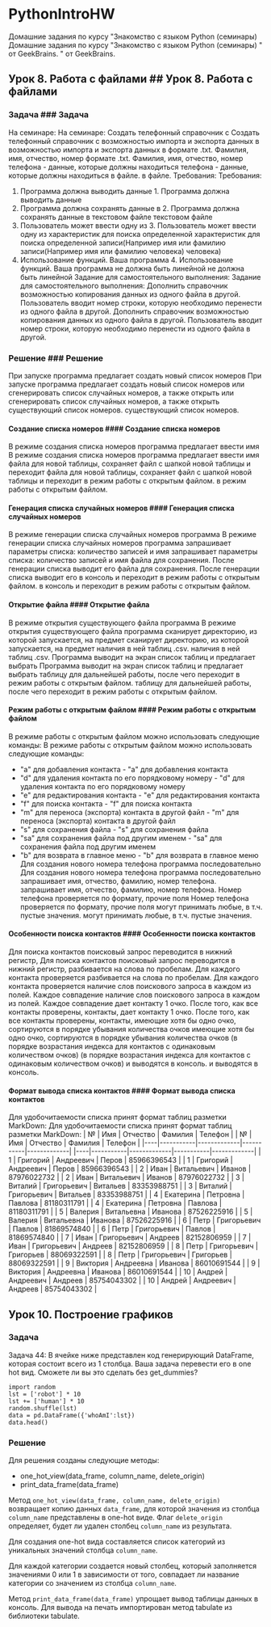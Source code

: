 # PythonIntroHW
Домашние задания по курсу "Знакомство с языком Python (семинары)	Домашние задания по курсу "Знакомство с языком Python (семинары)
" от GeekBrains.	" от GeekBrains.
## Урок 8. Работа с файлами	## Урок 8. Работа с файлами
### Задача	### Задача
На семинаре:	На семинаре:
Создать телефонный справочник с	Создать телефонный справочник с
возможностью импорта и экспорта данных в	возможностью импорта и экспорта данных в
формате .txt. Фамилия, имя, отчество, номер	формате .txt. Фамилия, имя, отчество, номер
телефона - данные, которые должны находиться	телефона - данные, которые должны находиться
в файле.	в файле.
Требования:	Требования:
1. Программа должна выводить данные	1. Программа должна выводить данные
2. Программа должна сохранять данные в	2. Программа должна сохранять данные в
текстовом файле	текстовом файле
3. Пользователь может ввести одну из	3. Пользователь может ввести одну из
характеристик для поиска определенной	характеристик для поиска определенной
записи(Например имя или фамилию	записи(Например имя или фамилию
человека)	человека)
4. Использование функций. Ваша программа	4. Использование функций. Ваша программа
не должна быть линейной	не должна быть линейной
Задание для самостоятельного выполнения:	Задание для самостоятельного выполнения:
Дополнить справочник возможностью копирования данных из одного файла в другой. Пользователь вводит номер строки, которую необходимо перенести из одного файла в другой.	Дополнить справочник возможностью копирования данных из одного файла в другой. Пользователь вводит номер строки, которую необходимо перенести из одного файла в другой.
### Решение	### Решение
При запуске программа предлагает создать новый список номеров 	При запуске программа предлагает создать новый список номеров 
или сгенерировать список случайных номеров, а также открыть 	или сгенерировать список случайных номеров, а также открыть 
существующий список номеров.	существующий список номеров.
#### Создание списка номеров	#### Создание списка номеров
В режиме создания списка номеров программа предлагает ввести имя	В режиме создания списка номеров программа предлагает ввести имя
файла для новой таблицы, сохраняет файл с шапкой новой таблицы и переходит	файла для новой таблицы, сохраняет файл с шапкой новой таблицы и переходит
в режим работы с открытым файлом.	в режим работы с открытым файлом.
#### Генерация списка случайных номеров	#### Генерация списка случайных номеров
В режиме генерации списка случайных номеров программа 	В режиме генерации списка случайных номеров программа 
запрашивает параметры списка: количество записей и имя 	запрашивает параметры списка: количество записей и имя 
файла для сохранения. После генерации списка выводит его	файла для сохранения. После генерации списка выводит его
в консоль и переходит в режим работы с открытым файлом.	в консоль и переходит в режим работы с открытым файлом.
#### Открытие файла	#### Открытие файла
В режиме открытия существующего файла программа 	В режиме открытия существующего файла программа 
сканирует директорию, из которой запускается, на предмет	сканирует директорию, из которой запускается, на предмет
наличия в ней таблиц .csv.	наличия в ней таблиц .csv.
Программа выводит на экран список таблиц и предлагает выбрать	Программа выводит на экран список таблиц и предлагает выбрать
таблицу для дальнейшей работы, после чего переходит в режим работы с открытым файлом.	таблицу для дальнейшей работы, после чего переходит в режим работы с открытым файлом.
#### Режим работы с открытым файлом	#### Режим работы с открытым файлом
В режиме работы с открытым файлом можно использовать следующие команды:	В режиме работы с открытым файлом можно использовать следующие команды:
- "a" для добавления контакта	- "a" для добавления контакта
- "d" для удаления контакта по его порядковому номеру	- "d" для удаления контакта по его порядковому номеру
- "e" для редактирования контакта	- "e" для редактирования контакта
- "f" для поиска контакта	- "f" для поиска контакта
- "m" для переноса (экспорта) контакта в другой файл	- "m" для переноса (экспорта) контакта в другой файл
- "s" для сохранения файла	- "s" для сохранения файла
- "sa" для сохранения файла под другим именем	- "sa" для сохранения файла под другим именем
- "b" для возврата в главное меню	- "b" для возврата в главное меню
Для создания нового номера телефона программа последовательно	Для создания нового номера телефона программа последовательно
запрашивает имя, отчество, фамилию, номер телефона.	запрашивает имя, отчество, фамилию, номер телефона.
Номер телефона проверяется по формату, прочие поля 	Номер телефона проверяется по формату, прочие поля 
могут принимать любые, в т.ч. пустые значения.	могут принимать любые, в т.ч. пустые значения.
#### Особенности поиска контактов	#### Особенности поиска контактов
Для поиска контактов поисковый запрос переводится в нижний регистр,	Для поиска контактов поисковый запрос переводится в нижний регистр,
разбивается на слова по пробелам. Для каждого контакта проверяется	разбивается на слова по пробелам. Для каждого контакта проверяется
наличие слов поискового запроса в каждом из полей. Каждое совпадение	наличие слов поискового запроса в каждом из полей. Каждое совпадение
дает контакту 1 очко. После того, как все контакты проверены, контакты,	дает контакту 1 очко. После того, как все контакты проверены, контакты,
имеющие хотя бы одно очко, сортируются в порядке убывания количества очков	имеющие хотя бы одно очко, сортируются в порядке убывания количества очков
(в порядке возрастания индекса для контактов с одинаковым количеством очков)	(в порядке возрастания индекса для контактов с одинаковым количеством очков)
и выводятся в консоль.	и выводятся в консоль.
#### Формат вывода списка контактов	#### Формат вывода списка контактов
Для удобочитаемости списка принят формат таблиц разметки MarkDown:	Для удобочитаемости списка принят формат таблиц разметки MarkDown:
| №  | Имя       | Отчество    | Фамилия   | Телефон     | 	| №  | Имя       | Отчество    | Фамилия   | Телефон     | 
|----|-----------|-------------|-----------|-------------|	|----|-----------|-------------|-----------|-------------|
| 1  | Григорий  | Андреевич   | Перов     | 85966396543 | 	| 1  | Григорий  | Андреевич   | Перов     | 85966396543 | 
| 2  | Иван      | Витальевич  | Иванов    | 87976022732 | 	| 2  | Иван      | Витальевич  | Иванов    | 87976022732 | 
| 3  | Виталий   | Григорьевич | Витальев  | 83353988751 | 	| 3  | Виталий   | Григорьевич | Витальев  | 83353988751 | 
| 4  | Екатерина | Петровна    | Павлова   | 81180311791 | 	| 4  | Екатерина | Петровна    | Павлова   | 81180311791 | 
| 5  | Валерия   | Витальевна  | Иванова   | 87526225916 | 	| 5  | Валерия   | Витальевна  | Иванова   | 87526225916 | 
| 6  | Петр      | Григорьевич | Павлов    | 81869574840 | 	| 6  | Петр      | Григорьевич | Павлов    | 81869574840 | 
| 7  | Иван      | Григорьевич | Андреев   | 82152806959 | 	| 7  | Иван      | Григорьевич | Андреев   | 82152806959 | 
| 8  | Петр      | Григорьевич | Григорьев | 88069322591 | 	| 8  | Петр      | Григорьевич | Григорьев | 88069322591 | 
| 9  | Виктория  | Андреевна   | Иванова   | 86010691544 | 	| 9  | Виктория  | Андреевна   | Иванова   | 86010691544 | 
| 10 | Андрей    | Андреевич   | Андреев   | 85754043302 | 	| 10 | Андрей    | Андреевич   | Андреев   | 85754043302 | 

## Урок 10. Построение графиков

### Задача

Задача 44: В ячейке ниже представлен код генерирующий DataFrame, 
которая состоит всего из 1 столбца. Ваша задача перевести его в 
one hot вид. Сможете ли вы это сделать без get_dummies?

```
import random
lst = ['robot'] * 10
lst += ['human'] * 10
random.shuffle(lst)
data = pd.DataFrame({'whoAmI':lst})
data.head()
```

### Решение

Для решения созданы следующие методы:

- one_hot_view(data_frame, column_name, delete_origin)
- print_data_frame(data_frame)

Метод `one_hot_view(data_frame, column_name, delete_origin)` возвращает
копию данных `data_frame`, для которой значения из столбца `column_name`
представлены в one-hot виде. Флаг `delete_origin` определяет, будет ли
удален столбец `column_name` из результата.

Для создания one-hot вида составляется список категорий из уникальных
значений столбца `column_name`.

Для каждой категории создается новый столбец, который
заполняется значениями 0 или 1 в зависимости от того,
совпадает ли название категории со значением из столбца
`column_name`.

Метод `print_data_frame(data_frame)` упрощает вывод таблицы данных в
консоль. Для вывода на печать импортирован метод tabulate из библиотеки tabulate.

